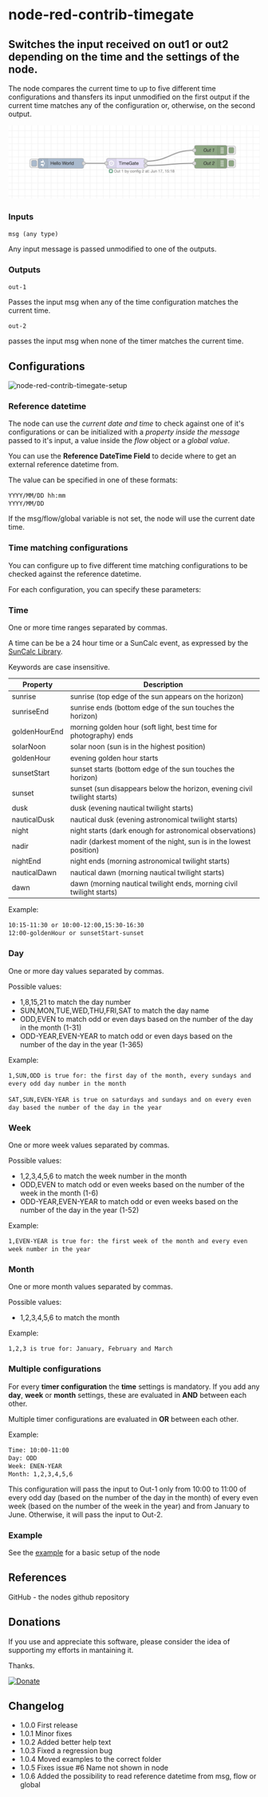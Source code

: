 # node-red-contrib-timegate

## Switches the input received on out1 or out2 depending on the time and the settings of the node.
  
  
The node compares the current time to up to five different time configurations and thansfers its input unmodified on the first output if the current time matches any of the configuration or, otherwise, on the second output.

![node-red-contrib-timegate](assets/images/node-example.png)




### Inputs
```
msg (any type)
````
Any input message is passed unmodified to one of the outputs.

### Outputs
```
out-1
```
Passes the input msg when any of the time configuration matches the current time.

```
out-2
```
passes the input msg when none of the timer matches the current time.

## Configurations

![node-red-contrib-timegate-setup](assets/images/node-setup.png)

### Reference datetime
The node can use the *current date and time* to check against one of it's configurations or can be initialized with a *property inside the message* passed to it's input, a value inside the *flow* object or a *global value*.

You can use the **Reference DateTime Field** to decide where to get an external reference datetime from.

The value can be specified in one of these formats:
```
YYYY/MM/DD hh:mm 
YYYY/MM/DD
```

If the msg/flow/global variable is not set, the node will use the current date time.

### Time matching configurations
You can configure up to five different time matching configurations to be checked against the reference datetime.

For each configuration, you can specify these parameters:

### Time
One or more time ranges separated by commas.

A time can be be a 24 hour time or a SunCalc event, as expressed by the [SunCalc Library](https://github.com/mourner/suncalc). 

Keywords are case insensitive.


| Property | Description |
|----------|----------|
| sunrise | sunrise (top edge of the sun appears on the horizon) |
| sunriseEnd | sunrise ends (bottom edge of the sun touches the horizon) |
| goldenHourEnd | morning golden hour (soft light, best time for photography) ends |
| solarNoon | solar noon (sun is in the highest position) |
| goldenHour | evening golden hour starts |
| sunsetStart | sunset starts (bottom edge of the sun touches the horizon) |
| sunset | sunset (sun disappears below the horizon, evening civil twilight starts) |
| dusk | dusk (evening nautical twilight starts) |
| nauticalDusk | nautical dusk (evening astronomical twilight starts) |
| night | night starts (dark enough for astronomical observations) |
| nadir | nadir (darkest moment of the night, sun is in the lowest position) |
| nightEnd | night ends (morning astronomical twilight starts) |
| nauticalDawn | nautical dawn (morning nautical twilight starts) |
| dawn | dawn (morning nautical twilight ends, morning civil twilight starts) |

Example:
```
10:15-11:30 or 10:00-12:00,15:30-16:30
12:00-goldenHour or sunsetStart-sunset
```

### Day
One or more day values separated by commas.

Possible values:
- 1,8,15,21 to match the day number
- SUN,MON,TUE,WED,THU,FRI,SAT to match the day name
- ODD,EVEN to match odd or even days based on the number of the day in the month (1-31)
- ODD-YEAR,EVEN-YEAR to match odd or even days based on the number of the day in the year (1-365)

Example:
```
1,SUN,ODD is true for: the first day of the month, every sundays and every odd day number in the month

SAT,SUN,EVEN-YEAR is true on saturdays and sundays and on every even day based the number of the day in the year
```

### Week
One or more week values separated by commas.

Possible values:
- 1,2,3,4,5,6 to match the week number in the month
- ODD,EVEN to match odd or even weeks based on the number of the week in the month (1-6)
- ODD-YEAR,EVEN-YEAR to match odd or even weeks based on the number of the day in the year (1-52)

Example:
```
1,EVEN-YEAR is true for: the first week of the month and every even week number in the year
```

### Month
One or more month values separated by commas.

Possible values:
- 1,2,3,4,5,6 to match the month

Example:
```
1,2,3 is true for: January, February and March
```

### Multiple configurations

For every **timer configuration** the **time** settings is mandatory.
If you add any **day**, **week** or **month** settings, these are evaluated in **AND** between each other.

Multiple timer configurations are evaluated in **OR** between each other.

Example:
```
Time: 10:00-11:00
Day: ODD
Week: ENEN-YEAR
Month: 1,2,3,4,5,6

```
This configuration will pass the input to Out-1 only from 10:00 to 11:00 of every odd day (based on the number of the day in the month) of every even week (based on the number of the week in the year) and from January to June.
Otherwise, it will pass the input to Out-2.

### Example
See the [example](examples/sample.json) for a basic setup of the node

## References

GitHub - the nodes github repository

## Donations

If you use and appreciate this software, please consider the idea of supporting my efforts in mantaining it.

Thanks.

[![Donate](assets/images/btn_donate_LG.gif)](https://www.paypal.com/donate/?business=5RMJWB9RBHKXE&no_recurring=0&item_name=I+am+very+pleased+if+you+appreciate+my+open+source+software+and+if+you+want+to+help+support+my+efforts.&currency_code=EUR)

## Changelog
* 1.0.0 First release
* 1.0.1 Minor fixes
* 1.0.2 Added better help text
* 1.0.3 Fixed a regression bug
* 1.0.4 Moved examples to the correct folder
* 1.0.5 Fixes issue #6 Name not shown in node
* 1.0.6 Added the possibility to read reference datetime from msg, flow or global
